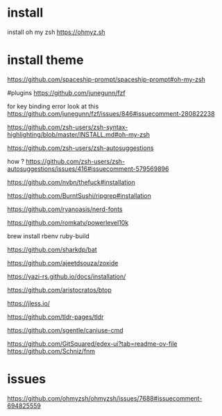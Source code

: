 # install
install oh my zsh https://ohmyz.sh


# install theme
https://github.com/spaceship-prompt/spaceship-prompt#oh-my-zsh

#plugins
https://github.com/junegunn/fzf

for key binding error look at this https://github.com/junegunn/fzf/issues/846#issuecomment-280822238


https://github.com/zsh-users/zsh-syntax-highlighting/blob/master/INSTALL.md#oh-my-zsh

https://github.com/zsh-users/zsh-autosuggestions

how ? https://github.com/zsh-users/zsh-autosuggestions/issues/416#issuecomment-579569896

https://github.com/nvbn/thefuck#installation

https://github.com/BurntSushi/ripgrep#installation

https://github.com/ryanoasis/nerd-fonts

https://github.com/romkatv/powerlevel10k

brew install rbenv ruby-build

https://github.com/sharkdp/bat

https://github.com/ajeetdsouza/zoxide

https://yazi-rs.github.io/docs/installation/

https://github.com/aristocratos/btop

https://jless.io/

https://github.com/tldr-pages/tldr

https://github.com/sgentle/caniuse-cmd

https://github.com/GitSquared/edex-ui?tab=readme-ov-file
https://github.com/Schniz/fnm


# issues
https://github.com/ohmyzsh/ohmyzsh/issues/7688#issuecomment-694825559
